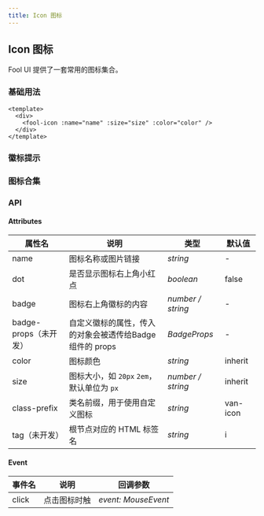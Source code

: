 ```yaml
---
title: Icon 图标
---
```

## Icon 图标

Fool UI 提供了一套常用的图标集合。

### 基础用法

```vue
<template>
  <div>
    <fool-icon :name="name" :size="size" :color="color" />
  </div>
</template>
```

<basic-icon />

### 徽标提示

<badge-icon />


### 图标合集

<icon-collections />

### API

#### Attributes

| 属性名                | 说明                                                     | 类型                | 默认值   |
| --------------------- | -------------------------------------------------------- | ------------------- | -------- |
| name                  | 图标名称或图片链接                                       | *string*          | -        |
| dot                   | 是否显示图标右上角小红点                                 | *boolean*         | false    |
| badge                 | 图标右上角徽标的内容                                     | *number / string* | -        |
| badge-props（未开发） | 自定义徽标的属性，传入的对象会被透传给Badge 组件的 props | *BadgeProps*      | -        |
| color                 | 图标颜色                                                 | *string*          | inherit  |
| size                  | 图标大小，如 `20px` `2em`，默认单位为 `px`         | *number / string* | inherit  |
| class-prefix          | 类名前缀，用于使用自定义图标                             | *string*          | van-icon |
| tag（未开发）         | 根节点对应的 HTML 标签名                                 | *string*          | i        |

#### Event

| 事件名 | 说明         | 回调参数              |
| ------ | ------------ | --------------------- |
| click  | 点击图标时触 | *event: MouseEvent* |
